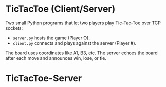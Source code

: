 # TicTacToe (Client/Server)

Two small Python programs that let two players play Tic-Tac-Toe over TCP sockets:
- `server.py` hosts the game (Player O).
- `client.py` connects and plays against the server (Player #).

The board uses coordinates like A1, B3, etc. The server echoes the board after each move and announces win, lose, or tie.

# TicTacToe-Server
